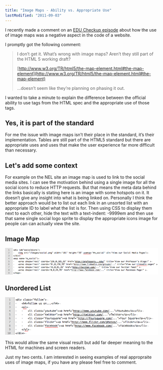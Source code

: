 ```yaml
---
title: "Image Maps - Ability vs. Appropriate Use"
lastModified: "2011-09-03"
---
```


I recently made a comment on an [EDU Checkup episode](http://educheckup.com/2011/08/06/new-england-law-boston-episode-261/) about how the use of image maps was a negative aspect in the code of a website.

I promptly got the following comment:

> I don’t get it. What’s wrong with image maps? Aren’t they still part of the HTML 5 working draft?
> 
> [http://www.w3.org/TR/html5/the-map-element.html#the-map-element](http://www.w3.org/TR/html5/the-map-element.html#the-map-element)
> 
> …doesn’t seem like they’re planning on phasing it out.

I wanted to take a minute to explain the difference between the official ability to use tags from the HTML spec and the appropriate use of those tags.

## Yes, it is part of the standard

For me the issue with image maps isn’t their place in the standard, it’s their implementation. Tables are still part of the HTML5 standard but there are appropriate uses and uses that make the user experience far more difficult than necessary.

## Let's add some context

For example on the NEL site an image map is used to link to the social media sites. I can see the motivation behind using a single image for all the social icons to reduce HTTP requests. But that means the meta data behind the links basically is stating here is an image with some hotspots on it. It doesn’t give any insight into what is being linked on. Personally I think the better approach would be to list out each link in an unsorted list with an appropriate ID to label what the list is for. Then using CSS to display them next to each other, hide the text with a text-indent: -9999em and then use that same single social logo sprite to display the appropriate icons image for people can can actually view the site.

## Image Map

[![](/images/social-map.png "social-map")](http://nickdenardis.com/wp-content/uploads/2011/09/social-map.png)

## Unordered List

[![](/images/social-context.png "social-context")](http://nickdenardis.com/wp-content/uploads/2011/09/social-context.png)

This would allow the same visual result but add far deeper meaning to the HTML for machines and screen readers.

Just my two cents. I am interested in seeing examples of real appropraite uses of image maps, if you have any please feel free to comment.
